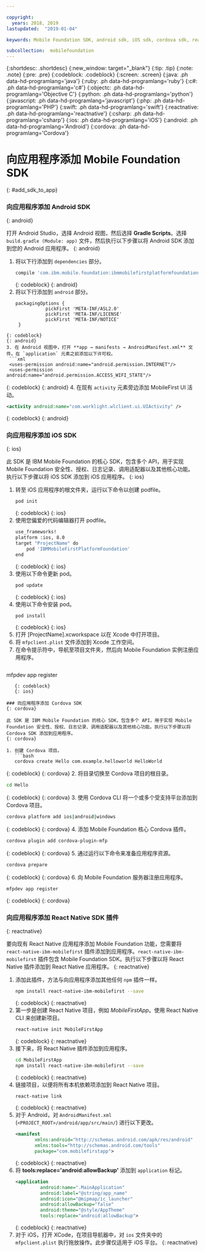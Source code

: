 ```yaml
---

copyright:
  years: 2018, 2019
lastupdated:  "2019-01-04"

keywords: Mobile Foundation SDK, android sdk, iOS sdk, cordova sdk, react native sdk

subcollection:  mobilefoundation
---
```


{:shortdesc: .shortdesc}
{:new_window: target="_blank"}
{:tip: .tip}
{:note: .note}
{:pre: .pre}
{:codeblock: .codeblock}
{:screen: .screen}
{:java: .ph data-hd-programlang='java'}
{:ruby: .ph data-hd-programlang='ruby'}
{:c#: .ph data-hd-programlang='c#'}
{:objectc: .ph data-hd-programlang='Objective C'}
{:python: .ph data-hd-programlang='python'}
{:javascript: .ph data-hd-programlang='javascript'}
{:php: .ph data-hd-programlang='PHP'}
{:swift: .ph data-hd-programlang='swift'}
{:reactnative: .ph data-hd-programlang='reactnative'}
{:csharp: .ph data-hd-programlang='csharp'}
{:ios: .ph data-hd-programlang='iOS'}
{:android: .ph data-hd-programlang='Android'}
{:cordova: .ph data-hd-programlang='Cordova'}

#	向应用程序添加 Mobile Foundation SDK
{: #add_sdk_to_app}

### 向应用程序添加 Android SDK
{: android}

打开 Android Studio，选择 Android 视图，然后选择 **Gradle Scripts**。选择 `build.gradle (Module: app)` 文件，然后执行以下步骤以将 Android SDK 添加到您的 Android 应用程序。
{: android}

1. 将以下行添加到 `dependencies` 部分。
   ```bash
   compile 'com.ibm.mobile.foundation:ibmmobilefirstplatformfoundation:8.0.+'
   ```
   {: codeblock}
   {: android}
2. 将以下行添加到 `android` 部分。
   ```
   packagingOptions {
              pickFirst 'META-INF/ASL2.0'
              pickFirst 'META-INF/LICENSE'
              pickFirst 'META-INF/NOTICE'
    }
  ```
  {: codeblock}
  {: android}
3. 在 Android 视图中，打开 **app → manifests → AndroidManifest.xml** 文件。在 `application` 元素之前添加以下许可权。
   ```xml
   <uses-permission android:name="android.permission.INTERNET"/>
   <uses-permission android:name="android.permission.ACCESS_WIFI_STATE"/>
   ```
   {: codeblock}
   {: android}
4. 在现有 `activity` 元素旁边添加 MobileFirst UI 活动。
   ```xml
   <activity android:name="com.worklight.wlclient.ui.UIActivity" />
   ```
   {: codeblock}
   {: android}


### 向应用程序添加 iOS SDK
{: ios}

此 SDK 是 IBM Mobile Foundation 的核心 SDK，包含多个 API，用于实现 Mobile Foundation 安全性、授权、日志记录、调用适配器以及其他核心功能。执行以下步骤以将 iOS SDK 添加到 iOS 应用程序。
{: ios}

1. 转至 iOS 应用程序的根文件夹，运行以下命令以创建 podfile。
    ```bash
    pod init
    ```
    {: codeblock}
    {: ios}
2. 使用您偏爱的代码编辑器打开 podfile。
   ```bash
   use_frameworks!
   platform :ios, 8.0
   target "ProjectName" do
       pod 'IBMMobileFirstPlatformFoundation'
   end
   ```
   {: codeblock}
   {: ios}
3. 使用以下命令更新 pod。
   ```bash
   pod update
   ```
   {: codeblock}
   {: ios}
4. 使用以下命令安装 pod。
   ```bash
   pod install
   ```
   {: codeblock}
   {: ios}
5. 打开 [ProjectName].xcworkspace 以在 Xcode 中打开项目。
6. 将 `mfpclient.plist` 文件添加到 Xcode 工作空间。
7. 在命令提示符中，导航至项目文件夹，然后向 Mobile Foundation 实例注册应用程序。
   ```bash
mfpdev app register
```
   {: codeblock}
   {: ios}

### 向应用程序添加 Cordova SDK
{: cordova}

此 SDK 是 IBM Mobile Foundation 的核心 SDK，包含多个 API，用于实现 Mobile Foundation 安全性、授权、日志记录、调用适配器以及其他核心功能。执行以下步骤以将 Cordova SDK 添加到应用程序。
{: cordova}

1. 创建 Cordova 项目。
   ```bash
   cordova create Hello com.example.helloworld HelloWorld
   ```
   {: codeblock}
   {: cordova}
2. 将目录切换至 Cordova 项目的根目录。
   ```bash
   cd Hello
   ```
   {: codeblock}
   {: cordova}
3. 使用 Cordova CLI 将一个或多个受支持平台添加到 Cordova 项目。
   ```bash
   cordova platform add ios|android|windows
   ```
   {: codeblock}
   {: cordova}
4. 添加 Mobile Foundation 核心 Cordova 插件。
   ```bash
   cordova plugin add cordova-plugin-mfp
   ```
   {: codeblock}
   {: cordova}
5. 通过运行以下命令来准备应用程序资源。
   ```bash
   cordova prepare
   ```
   {: codeblock}
   {: cordova}
6. 向 Mobile Foundation 服务器注册应用程序。
   ```bash
mfpdev app register
```
   {: codeblock}
   {: cordova}

### 向应用程序添加 React Native SDK 插件
{: reactnative}

要向现有 React Native 应用程序添加 Mobile Foundation 功能，您需要将 `react-native-ibm-mobilefirst` 插件添加到应用程序。`react-native-ibm-mobilefirst` 插件包含 Mobile Foundation SDK。执行以下步骤以将 React Native 插件添加到 React Native 应用程序。
{: reactnative}

1. 添加此插件，方法与向应用程序添加其他任何 `npm` 插件一样。
   ```bash
   npm install react-native-ibm-mobilefirst --save
   ```
   {: codeblock}
   {: reactnative}
2. 第一步是创建 React Native 项目，例如 *MobileFirstApp*。使用 React Native CLI 来创建新项目。
   ```bash
   react-native init MobileFirstApp
   ```
   {: codeblock}
   {: reactnative}
3. 接下来，将 React Native 插件添加到应用程序。
   ```bash
   cd MobileFirstApp
   npm install react-native-ibm-mobilefirst --save
   ```
   {: codeblock}
   {: reactnative}
4. 链接项目，以便将所有本机依赖项添加到 React Native 项目。
   ```bash
   react-native link
   ```
   {: codeblock}
   {: reactnative}
5. 对于 Android，对 `AndroidManifest.xml` (`<PROJECT_ROOT>/android/app/src/main/`) 进行以下更改。
   ```xml
   <manifest 
          xmlns:android="http://schemas.android.com/apk/res/android" 
          xmlns:tools="http://schemas.android.com/tools"
          package="com.mobilefirstapp">
   ```
   {: codeblock}
   {: reactnative}
6. 将 **tools:replace='android:allowBackup'** 添加到 `application` 标记。
   ```xml
   <application
            android:name=".MainApplication"
            android:label="@string/app_name"
            android:icon="@mipmap/ic_launcher"
            android:allowBackup="false"
            android:theme="@style/AppTheme"
            tools:replace="android:allowBackup">
   ```
   {: codeblock}
   {: reactnative}
7. 对于 iOS，打开 XCode，在项目导航器中，对 `ios` 文件夹中的 `mfpclient.plist` 执行拖放操作。此步骤仅适用于 iOS 平台。
{: reactnative}
